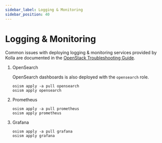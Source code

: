 ```yaml
---
sidebar_label: Logging & Monitoring
sidebar_position: 40
---
```


# Logging & Monitoring

Common issues with deploying logging & monitoring services provided by Kolla
are documented in the [OpenStack Troubleshooting Guide](../../troubleshooting-guide/openstack).

1. OpenSearch

   OpenSearch dashboards is also deployed with the `opensearch` role.

   ```
   osism apply -a pull opensearch
   osism apply opensearch
   ```

2. Prometheus

   ```
   osism apply -a pull prometheus
   osism apply prometheus
   ```

3. Grafana

   ```
   osism apply -a pull grafana
   osism apply grafana
   ```
